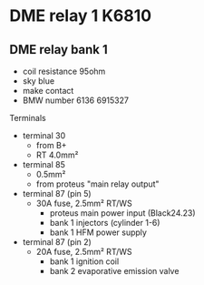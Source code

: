 # DME relay 1 K6810 #

## DME relay bank 1 ##

- coil resistance 95ohm
- sky blue
- make contact
- BMW number 6136 6915327

Terminals

- terminal 30
  - from B+
  - RT 4.0mm²
- terminal 85
  - 0.5mm²
  - from proteus "main relay output"
- terminal 87 (pin 5)
  - 30A fuse, 2.5mm² RT/WS
    - proteus main power input (Black24.23)
    - bank 1 injectors (cylinder 1-6)
    - bank 1 HFM power supply
- terminal 87 (pin 2)
  - 20A fuse, 2.5mm² RT/WS
    - bank 1 ignition coil
    - bank 2 evaporative emission valve
